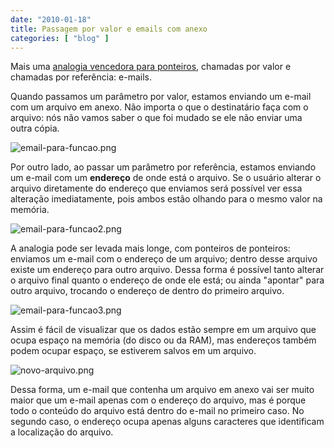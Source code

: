 ```yaml
---
date: "2010-01-18"
title: Passagem por valor e emails com anexo
categories: [ "blog" ]
---
```

Mais uma [analogia vencedora para ponteiros](http://www.caloni.com.br/basico-do-basico-ponteiros), chamadas por valor e chamadas por referência: e-mails.

Quando passamos um parâmetro por valor, estamos enviando um e-mail com um arquivo em anexo. Não importa o que o destinatário faça com o arquivo: nós não vamos saber o que foi mudado se ele não enviar uma outra cópia.

![email-para-funcao.png](/images/VEPdoKz.png)

Por outro lado, ao passar um parâmetro por referência, estamos enviando um e-mail com um **endereço** de onde está o arquivo. Se o usuário alterar o arquivo diretamente do endereço que enviamos será possível ver essa alteração imediatamente, pois ambos estão olhando para o mesmo valor na memória.

![email-para-funcao2.png](/images/SC3qEcw.png)

A analogia pode ser levada mais longe, com ponteiros de ponteiros: enviamos um e-mail com o endereço de um arquivo; dentro desse arquivo existe um endereço para outro arquivo. Dessa forma é possível tanto alterar o arquivo final quanto o endereço de onde ele está; ou ainda "apontar" para outro arquivo, trocando o endereço de dentro do primeiro arquivo.

![email-para-funcao3.png](/images/QlvyclI.png)

Assim é fácil de visualizar que os dados estão sempre em um arquivo que ocupa espaço na memória (do disco ou da RAM), mas endereços também podem ocupar espaço, se estiverem salvos em um arquivo.

![novo-arquivo.png](/images/h2w2gjt.png)

Dessa forma, um e-mail que contenha um arquivo em anexo vai ser muito maior que um e-mail apenas com o endereço do arquivo, mas é porque todo o conteúdo do arquivo está dentro do e-mail no primeiro caso. No segundo caso, o endereço ocupa apenas alguns caracteres que identificam a localização do arquivo.
